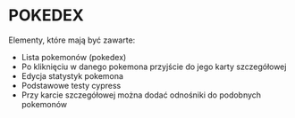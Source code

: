 # POKEDEX

Elementy, które mają być zawarte:
- Lista pokemonów (pokedex)
- Po kliknięciu w danego pokemona przyjście do jego karty szczegółowej
- Edycja statystyk pokemona
- Podstawowe testy cypress
- Przy karcie szczegółowej można dodać odnośniki do podobnych pokemonów
